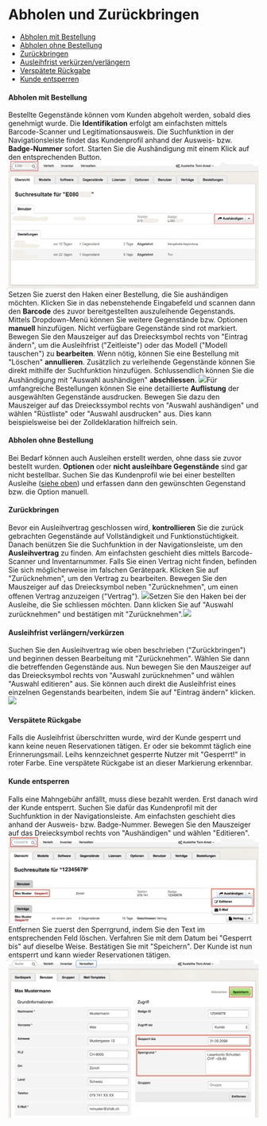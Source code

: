 # Abholen und Zurückbringen

* [Abholen mit Bestellung](#abholen-mit-bestellung)
* [Abholen ohne Bestellung](#abholen-ohne-bestellung)
* [Zurückbringen](#zurückbringen)
* [Ausleihfrist verkürzen/verlängern](#ausleihfrist-verlängernverkürzen)
* [Verspätete Rückgabe](#verspätete-rückgabe)
* [Kunde entsperren](#kunde-entsperren)

#### Abholen mit Bestellung

Bestellte Gegenstände können vom Kunden abgeholt werden, sobald dies genehmigt wurde. Die **Identifikation** erfolgt am einfachsten mittels Barcode-Scanner und Legitimationsausweis. Die Suchfunktion in der Navigationsleiste findet das Kundenprofil anhand der Ausweis- bzw. **Badge-Nummer** sofort. Starten Sie die Aushändigung mit einem Klick auf den entsprechenden Button.![](/assets/Verleih_Kunde_suchen.png)Setzen Sie zuerst den Haken einer Bestellung, die Sie aushändigen möchten. Klicken Sie in das nebenstehende Eingabefeld und  scannen dann den **Barcode** des zuvor bereitgestellten auszuleihende Gegenstands. Mittels Dropdown-Menü  können Sie weitere  Gegenstände bzw. Optionen **manuell** hinzufügen. Nicht verfügbare Gegenstände sind rot markiert. Bewegen Sie den Mauszeiger auf das Dreiecksymbol rechts von "Eintrag ändern", um die Ausleihfrist \("Zeitleiste"\) oder das Modell \("Modell tauschen"\) zu **bearbeiten**. Wenn nötig, können Sie eine Bestellung mit "Löschen" **annullieren**. Zusätzlich zu verleihende Gegenstände können Sie direkt mithilfe der Suchfunktion hinzufügen. Schlussendlich können Sie die Aushändigung mit "Auswahl aushändigen" **abschliessen**. ![](/assets/Verleih_Aushändigen.png)Für umfangreiche Bestellungen können Sie eine detaillierte **Auflistung** der ausgewählten Gegenstände ausdrucken. Bewegen Sie dazu den Mauszeiger auf das Dreieckssymbol rechts von "Auswahl aushändigen" und wählen "Rüstliste" oder "Auswahl ausdrucken" aus. Dies kann beispielsweise bei der Zolldeklaration hilfreich sein.

#### Abholen ohne Bestellung

Bei Bedarf können auch Ausleihen erstellt werden, ohne dass sie zuvor bestellt wurden. **Optionen** oder **nicht ausleihbare Gegenstände** sind gar nicht bestellbar. Suchen Sie das Kundenprofil wie bei einer bestellten Ausleihe \([siehe oben](#abholen-mit-bestellung)\) und erfassen dann den gewünschten Gegenstand bzw. die Option manuell.

#### Zurückbringen

Bevor ein Ausleihvertrag geschlossen wird, **kontrollieren** Sie die zurück gebrachten Gegenstände auf Vollständigkeit und Funktionstüchtigkeit. Danach benützen Sie die Suchfunktion in der Navigationsleiste, um den **Ausleihvertrag** zu finden. Am einfachsten geschieht dies mittels Barcode-Scanner und Inventarnummer. Falls Sie einen Vertrag nicht finden, befinden Sie sich möglicherweise im falschen Gerätepark. Klicken Sie auf "Zurücknehmen", um den Vertrag zu bearbeiten. Bewegen Sie den Mauszeiger auf das Dreiecksymbol neben "Zurücknehmen", um einen offenen Vertrag anzuzeigen \("Vertrag"\). ![](/assets/Verleih_Rücknahme_Suche.png)Setzen Sie den Haken bei der Ausleihe, die Sie schliessen möchten. Dann klicken Sie auf "Auswahl zurücknehmen" und bestätigen mit "Zurücknehmen".![](/assets/Verleih_Auswahl_zurücknehmen.png)

#### Ausleihfrist verlängern/verkürzen

Suchen Sie den Ausleihvertrag wie oben beschrieben \("Zurückbringen"\) und beginnen dessen Bearbeitung mit "Zurücknehmen". Wählen Sie dann die betreffenden Gegenstände aus. Nun bewegen Sie den Mauszeiger auf das Dreiecksymbol rechts von "Auswahl zurücknehmen" und wählen "Auswahl editieren" aus. Sie können auch direkt die Ausleihfrist eines einzelnen Gegenstands bearbeiten, indem Sie auf "Eintrag ändern" klicken.![](/assets/Verleih_Auswahl_zurücknehmen.png)

#### Verspätete Rückgabe

Falls die Ausleihfrist überschritten wurde, wird der Kunde gesperrt und kann keine neuen Reservationen tätigen. Er oder sie bekommt täglich eine Erinnerungsmail. Leihs kennzeichnet gesperrte Nutzer mit "Gesperrt!" in roter Farbe. Eine verspätete Rückgabe ist an dieser Markierung erkennbar.

#### Kunde entsperren

Falls eine Mahngebühr anfällt, muss diese bezahlt werden. Erst danach wird der Kunde entsperrt. Suchen Sie dafür das Kundenprofil mit der Suchfunktion in der Navigationsleiste. Am einfachsten geschieht dies anhand der Ausweis- bzw. Badge-Nummer. Bewegen Sie den Mauszeiger auf das Dreiecksymbol rechts von "Aushändigen" und wählen "Editieren".![](/assets/Verwalten_geperrter_Kunde_suchen.png)Entfernen Sie zuerst den Sperrgrund, indem Sie den Text im entsprechenden Feld löschen. Verfahren Sie mit dem Datum bei "Gesperrt bis" auf dieselbe Weise. Bestätigen Sie mit "Speichern". Der Kunde ist nun entsperrt und kann wieder Reservationen tätigen.![](/assets/Verwalten_Kunde_entsperren.png)

